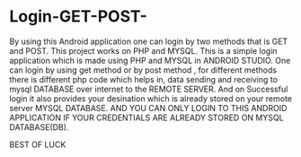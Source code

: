 # Login-GET-POST-
By using this Android application one can login by two methods that is GET and POST. This project works on PHP and MYSQL.
This is a simple login application which is made using PHP and MYSQL in ANDROID STUDIO.
One can login by using get method or  by post method , 
for different methods there is different php code which helps in,
data sending and receiving to mysql DATABASE over internet to the REMOTE SERVER.
And on Successful login it also provides your desination which is already stored on  your remote server MYSQL DATABASE.
AND YOU CAN ONLY LOGIN TO THIS ANDROID APPLICATION IF YOUR CREDENTIALS ARE ALREADY STORED ON MYSQL DATABASE(DB).

BEST OF LUCK
